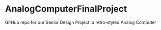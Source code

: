 # AnalogComputerFinalProject
GitHub repo for our Senior Design Project: a retro-styled Analog Computer
